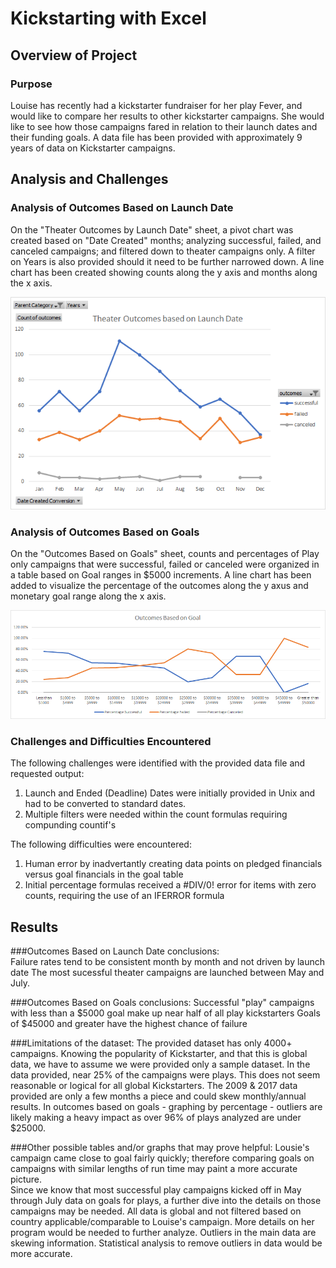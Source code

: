 # Kickstarting with Excel

## Overview of Project

### Purpose
Louise has recently had a kickstarter fundraiser for her play Fever, and would like to compare her results to other kickstarter campaigns.  She would like to see how those campaigns fared in relation to their launch dates and their funding goals. A data file has been provided with approximately 9 years of data on Kickstarter campaigns.  

## Analysis and Challenges

### Analysis of Outcomes Based on Launch Date
On the "Theater Outcomes by Launch Date" sheet, a pivot chart was created based on "Date Created" months; analyzing successful, failed, and canceled campaigns; and filtered down to theater campaigns only.   A filter on Years is also provided should it need to be further narrowed down.   A line chart has been created showing counts along the y axis and months along the x axis.   

![Theater Outcomes by Launch Date](https://github.com/catsdata/kickstarter-analysis/blob/main/Theater_Outcomes_vs_Launch.png)

### Analysis of Outcomes Based on Goals
On the "Outcomes Based on Goals" sheet, counts and percentages of Play only campaigns that were successful, failed or canceled were organized in a table based on Goal ranges in $5000 increments.  A line chart has been added to visualize the percentage of the outcomes along the y axus and monetary goal range along the x axis.  

![Outcomes Based on Goals](https://github.com/catsdata/kickstarter-analysis/blob/main/Outcomes_vs_Goals.png)

### Challenges and Difficulties Encountered
The following challenges were identified with the provided data file and requested output:  
1. Launch and Ended (Deadline) Dates were initially provided in Unix and had to be converted to standard dates. 
2. Multiple filters were needed within the count formulas requiring compunding countif's
	
The following difficulties were encountered:
1. Human error by inadvertantly creating data points on pledged financials versus goal financials in the goal table
2. Initial percentage formulas received a #DIV/0! error for items with zero counts, requiring the use of an IFERROR formula

## Results

###Outcomes Based on Launch Date conclusions:  
	Failure rates tend to be consistent month by month and not driven by launch date
	The most sucessful theater campaigns are launched between May and July.

###Outcomes Based on Goals conclusions:
	Successful "play" campaigns with less than a $5000 goal make up near half of all play kickstarters
	Goals of $45000 and greater have the highest chance of failure

###Limitations of the dataset:
	The provided dataset has only 4000+ campaigns.  Knowing the popularity of Kickstarter, and that this is global data, we have to 	assume we were provided only a sample dataset.  In the data provided, near 25% of the campaigns were plays.  This does not seem 	reasonable or logical for all global Kickstarters.  The 2009 & 2017 data provided are only a few months a piece and could skew 	monthly/annual results.  In outcomes based on goals - graphing by percentage - outliers are likely making a heavy impact as 	over 96% of plays analyzed are under $25000.  
	
###Other possible tables and/or graphs that may prove helpful:
	Lousie's campaign came close to goal fairly quickly; therefore comparing goals on campaigns with similar lengths of run time may paint a more accurate picture.  
Since we know that most successful play campaigns kicked off in May through July data on goals for plays, a further dive into the details on those campaigns may be needed.
All data is global and not filtered based on country applicable/comparable to Louise's campaign.  More details on her program would be needed to further analyze.
	Outliers in the main data are skewing information.  Statistical analysis to remove outliers in data would be more accurate.  
